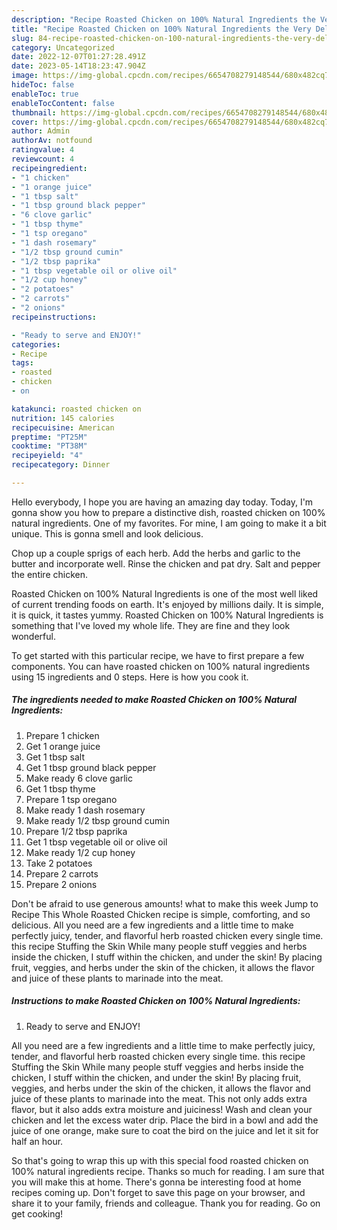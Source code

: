 ```yaml
---
description: "Recipe Roasted Chicken on 100% Natural Ingredients the Very Delicious"
title: "Recipe Roasted Chicken on 100% Natural Ingredients the Very Delicious"
slug: 84-recipe-roasted-chicken-on-100-natural-ingredients-the-very-delicious
category: Uncategorized
date: 2022-12-07T01:27:28.491Z
date: 2023-05-14T18:23:47.904Z
image: https://img-global.cpcdn.com/recipes/6654708279148544/680x482cq70/roasted-chicken-on-100-natural-ingredients-recipe-main-photo.jpg
hideToc: false
enableToc: true
enableTocContent: false
thumbnail: https://img-global.cpcdn.com/recipes/6654708279148544/680x482cq70/roasted-chicken-on-100-natural-ingredients-recipe-main-photo.jpg
cover: https://img-global.cpcdn.com/recipes/6654708279148544/680x482cq70/roasted-chicken-on-100-natural-ingredients-recipe-main-photo.jpg
author: Admin
authorAv: notfound
ratingvalue: 4
reviewcount: 4
recipeingredient:
- "1 chicken"
- "1 orange juice"
- "1 tbsp salt"
- "1 tbsp ground black pepper"
- "6 clove garlic"
- "1 tbsp thyme"
- "1 tsp oregano"
- "1 dash rosemary"
- "1/2 tbsp ground cumin"
- "1/2 tbsp paprika"
- "1 tbsp vegetable oil or olive oil"
- "1/2 cup honey"
- "2 potatoes"
- "2 carrots"
- "2 onions"
recipeinstructions:

- "Ready to serve and ENJOY!"
categories:
- Recipe
tags:
- roasted
- chicken
- on

katakunci: roasted chicken on 
nutrition: 145 calories
recipecuisine: American
preptime: "PT25M"
cooktime: "PT38M"
recipeyield: "4"
recipecategory: Dinner

---
```



Hello everybody, I hope you are having an amazing day today. Today, I'm gonna show you how to prepare a distinctive dish, roasted chicken on 100% natural ingredients. One of my favorites. For mine, I am going to make it a bit unique. This is gonna smell and look delicious.

Chop up a couple sprigs of each herb. Add the herbs and garlic to the butter and incorporate well. Rinse the chicken and pat dry. Salt and pepper the entire chicken.

Roasted Chicken on 100% Natural Ingredients is one of the most well liked of current trending foods on earth. It's enjoyed by millions daily. It is simple, it is quick, it tastes yummy. Roasted Chicken on 100% Natural Ingredients is something that I've loved my whole life. They are fine and they look wonderful.


To get started with this particular recipe, we have to first prepare a few components. You can have roasted chicken on 100% natural ingredients using 15 ingredients and 0 steps. Here is how you cook it.

<!--inarticleads1-->

##### The ingredients needed to make Roasted Chicken on 100% Natural Ingredients:

1. Prepare 1 chicken
1. Get 1 orange juice
1. Get 1 tbsp salt
1. Get 1 tbsp ground black pepper
1. Make ready 6 clove garlic
1. Get 1 tbsp thyme
1. Prepare 1 tsp oregano
1. Make ready 1 dash rosemary
1. Make ready 1/2 tbsp ground cumin
1. Prepare 1/2 tbsp paprika
1. Get 1 tbsp vegetable oil or olive oil
1. Make ready 1/2 cup honey
1. Take 2 potatoes
1. Prepare 2 carrots
1. Prepare 2 onions


Don&#39;t be afraid to use generous amounts! what to make this week Jump to Recipe This Whole Roasted Chicken recipe is simple, comforting, and so delicious. All you need are a few ingredients and a little time to make perfectly juicy, tender, and flavorful herb roasted chicken every single time. this recipe Stuffing the Skin While many people stuff veggies and herbs inside the chicken, I stuff within the chicken, and under the skin! By placing fruit, veggies, and herbs under the skin of the chicken, it allows the flavor and juice of these plants to marinade into the meat. 

<!--inarticleads2-->

##### Instructions to make Roasted Chicken on 100% Natural Ingredients:


1. Ready to serve and ENJOY!

All you need are a few ingredients and a little time to make perfectly juicy, tender, and flavorful herb roasted chicken every single time. this recipe Stuffing the Skin While many people stuff veggies and herbs inside the chicken, I stuff within the chicken, and under the skin! By placing fruit, veggies, and herbs under the skin of the chicken, it allows the flavor and juice of these plants to marinade into the meat. This not only adds extra flavor, but it also adds extra moisture and juiciness! Wash and clean your chicken and let the excess water drip. Place the bird in a bowl and add the juice of one orange, make sure to coat the bird on the juice and let it sit for half an hour. 

So that's going to wrap this up with this special food roasted chicken on 100% natural ingredients recipe. Thanks so much for reading. I am sure that you will make this at home. There's gonna be interesting food at home recipes coming up. Don't forget to save this page on your browser, and share it to your family, friends and colleague. Thank you for reading. Go on get cooking!
